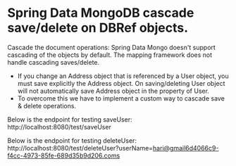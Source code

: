 # Spring Data MongoDB cascade save/delete on DBRef objects.

 Cascade the document operations: Spring Data Mongo doesn't support cascading of the objects by default. The mapping framework does not 
 handle cascading saves/delete.  	
 - If you change an Address object that is referenced by a User object, you must save explicitly the Address
 	 object. On saving/deleting User object will not automatically save Address object in the property of User.  	 
 - To overcome this we have to implement a custom way to cascade save & delete operations.   
 	

Below is the endpoint for testing saveUser: 
	http://localhost:8080/test/saveUser
	
Below is the endpoint for testing deleteUser: 	
	http://localhost:8080/test/deleteUser?userName=hari@gmail6d4066c9-f4cc-4973-85fe-689d35b9d206.coms

